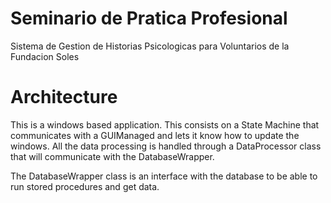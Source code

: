 # Seminario de Pratica Profesional
Sistema de Gestion de Historias Psicologicas para Voluntarios de la Fundacion Soles


# Architecture
This is a windows based application. This consists on a State Machine that communicates with a GUIManaged and lets it know how to update the windows.
All the data processing is handled through a DataProcessor class that will communicate with the DatabaseWrapper.

The DatabaseWrapper class is an interface with the database to be able to run stored procedures and get data.

